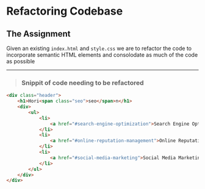 # Refactoring Codebase
## The Assignment

Given an existing `index.html` and `style.css` we are to refactor the code to incorporate semantic HTML elements and consolodate as much of the code as possible 

---

> ### Snippit of code needing to be refactored

```html
<div class="header">
    <h1>Hori<span class="seo">seo</span>n</h1>
    <div>
        <ul>
            <li>
                <a href="#search-engine-optimization">Search Engine Optimization</a>
            </li>
            <li>
                <a href="#online-reputation-management">Online Reputation Management</a>
            </li>
            <li>
                <a href="#social-media-marketing">Social Media Marketing</a>
            </li>
        </ul>
    </div>
</div>
```